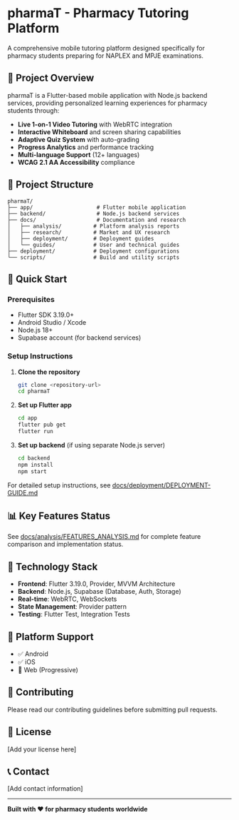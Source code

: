 # pharmaT - Pharmacy Tutoring Platform

A comprehensive mobile tutoring platform designed specifically for pharmacy students preparing for NAPLEX and MPJE examinations.

## 🎯 Project Overview

pharmaT is a Flutter-based mobile application with Node.js backend services, providing personalized learning experiences for pharmacy students through:

- **Live 1-on-1 Video Tutoring** with WebRTC integration
- **Interactive Whiteboard** and screen sharing capabilities
- **Adaptive Quiz System** with auto-grading
- **Progress Analytics** and performance tracking
- **Multi-language Support** (12+ languages)
- **WCAG 2.1 AA Accessibility** compliance

## 📁 Project Structure

```
pharmaT/
├── app/                    # Flutter mobile application
├── backend/                # Node.js backend services
├── docs/                   # Documentation and research
│   ├── analysis/          # Platform analysis reports
│   ├── research/          # Market and UX research
│   ├── deployment/        # Deployment guides
│   └── guides/            # User and technical guides
├── deployment/            # Deployment configurations
└── scripts/               # Build and utility scripts
```

## 🚀 Quick Start

### Prerequisites
- Flutter SDK 3.19.0+
- Android Studio / Xcode
- Node.js 18+
- Supabase account (for backend services)

### Setup Instructions

1. **Clone the repository**
   ```bash
   git clone <repository-url>
   cd pharmaT
   ```

2. **Set up Flutter app**
   ```bash
   cd app
   flutter pub get
   flutter run
   ```

3. **Set up backend** (if using separate Node.js server)
   ```bash
   cd backend
   npm install
   npm start
   ```

For detailed setup instructions, see [docs/deployment/DEPLOYMENT-GUIDE.md](docs/deployment/DEPLOYMENT-GUIDE.md)

## 📊 Key Features Status

See [docs/analysis/FEATURES_ANALYSIS.md](docs/analysis/TUTORING_PLATFORM_FEATURES_ANALYSIS.md) for complete feature comparison and implementation status.

## 🔧 Technology Stack

- **Frontend**: Flutter 3.19.0, Provider, MVVM Architecture
- **Backend**: Node.js, Supabase (Database, Auth, Storage)
- **Real-time**: WebRTC, WebSockets
- **State Management**: Provider pattern
- **Testing**: Flutter Test, Integration Tests

## 📱 Platform Support

- ✅ Android
- ✅ iOS
- 🚧 Web (Progressive)

## 🤝 Contributing

Please read our contributing guidelines before submitting pull requests.

## 📄 License

[Add your license here]

## 📞 Contact

[Add contact information]

---

**Built with ❤️ for pharmacy students worldwide**
